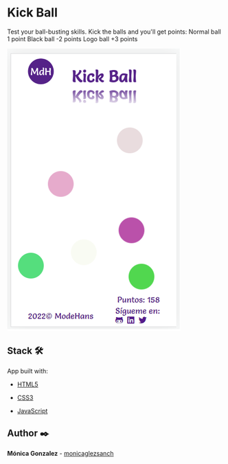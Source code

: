# Kick Ball

Test your ball-busting skills.
Kick the balls and you'll get points:
Normal ball 1 point
Black ball -2 points
Logo ball +3 points

![App screenshot](/docsReadme/app.png)

## Stack 🛠️

App built with:

- [HTML5](https://developer.mozilla.org/en-US/docs/Glossary/HTML5)

- [CSS3](https://developer.mozilla.org/es/docs/Web/CSS)

- [JavaScript](https://developer.mozilla.org/es/docs/Web/JavaScript)

## Author ✒️

**Mónica Gonzalez** - [monicaglezsanch](https://www.linkedin.com/in/monicaglezsanch/)
